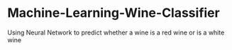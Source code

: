 # Machine-Learning-Wine-Classifier
Using Neural Network to predict whether a wine is a red wine or is a white wine
